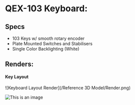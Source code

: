 # QEX-103 Keyboard:

## Specs 
- 103 Keys w/ smooth rotary encoder
- Plate Mounted Switches and Stabilisers
- Single Color Backlighting (White)
	
## Renders:


#### Key Layout
![Keyboard Layout Render](/Reference 3D Model/Render.png)

![This is an image](https://myoctocat.com/assets/images/base-octocat.svg)

